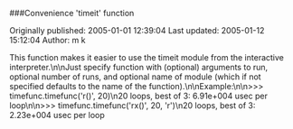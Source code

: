 ###Convenience 'timeit' function

Originally published: 2005-01-01 12:39:04
Last updated: 2005-01-12 15:12:04
Author: m k

This function makes it easier to use the timeit module from the interactive interpreter.\n\nJust specify function with (optional) arguments to run, optional number of runs, and optional name of module (which if not specified defaults to the name of the function).\n\nExample:\n\n>>> timefunc.timefunc('r()', 20)\n20 loops, best of 3: 6.91e+004 usec per loop\n\n>>> timefunc.timefunc('rx()', 20, 'r')\n20 loops, best of 3: 2.23e+004 usec per loop